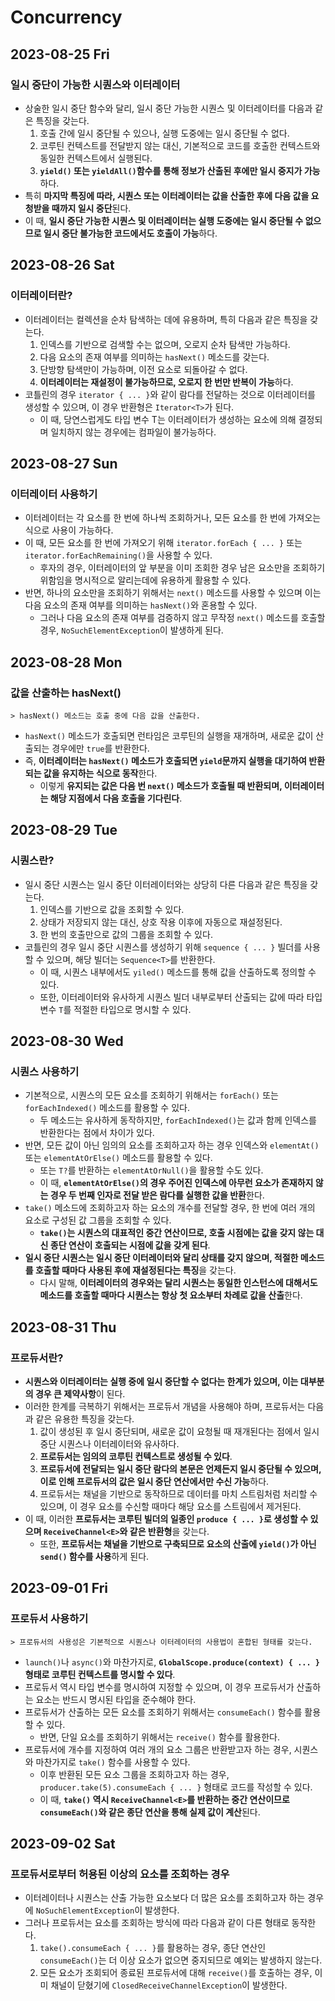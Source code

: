 # Concurrency
## 2023-08-25 Fri
### 일시 중단이 가능한 시퀀스와 이터레이터
* 상술한 일시 중단 함수와 달리, 일시 중단 가능한 시퀀스 및 이터레이터를 다음과 같은 특징을 갖는다.
  1. 호출 간에 일시 중단될 수 있으나, 실행 도중에는 일시 중단될 수 없다.
  2. 코루틴 컨텍스트를 전달받지 않는 대신, 기본적으로 코드를 호출한 컨텍스트와 동일한 컨텍스트에서 실행된다.
  3. **`yield()` 또는 `yieldAll()`함수를 통해 정보가 산출된 후에만 일시 중지가 가능**하다.
* 특히 **마지막 특징에 따라, 시퀀스 또는 이터레이터는 값을 산출한 후에 다음 값을 요청받을 때까지 일시 중단**된다.
* 이 때, **일시 중단 가능한 시퀀스 및 이터레이터는 실행 도중에는 일시 중단될 수 없으므로 일시 중단 불가능한 코드에서도 호출이 가능**하다.

## 2023-08-26 Sat
### 이터레이터란?
* 이터레이터는 컬렉션을 순차 탐색하는 데에 유용하며, 특히 다음과 같은 특징을 갖는다.
  1. 인덱스를 기반으로 검색할 수는 없으며, 오로지 순차 탐색만 가능하다.
  2. 다음 요소의 존재 여부를 의미하는 `hasNext()` 메소드를 갖는다.
  3. 단방향 탐색만이 가능하며, 이전 요소로 되돌아갈 수 없다.
  4. **이터레이터는 재설정이 불가능하므로, 오로지 한 번만 반복이 가능**하다.
* 코틀린의 경우 `iterator { ... }`와 같이 람다를 전달하는 것으로 이터레이터를 생성할 수 있으며, 이 경우 반환형은 `Iterator<T>`가 된다.
  * 이 때, 당연스럽게도 타입 변수 T는 이터레이터가 생성하는 요소에 의해 결정되며 일치하지 않는 경우에는 컴파일이 불가능하다.

## 2023-08-27 Sun
### 이터레이터 사용하기
* 이터레이터는 각 요소를 한 번에 하나씩 조회하거나, 모든 요소를 한 번에 가져오는 식으로 사용이 가능하다.
* 이 때, 모든 요소를 한 번에 가져오기 위해 `iterator.forEach { ... }` 또는 `iterator.forEachRemaining()`을 사용할 수 있다.
  * 후자의 경우, 이터레이터의 앞 부분을 이미 조회한 경우 남은 요소만을 조회하기 위함임을 명시적으로 알리는데에 유용하게 활용할 수 있다.
* 반면, 하나의 요소만을 조회하기 위해서는 `next()` 메소드를 사용할 수 있으며 이는 다음 요소의 존재 여부를 의미하는 `hasNext()`와 혼용할 수 있다.
  * 그러나 다음 요소의 존재 여부를 검증하지 않고 무작정 `next()` 메소드를 호출할 경우, `NoSuchElementException`이 발생하게 된다.

## 2023-08-28 Mon
### 값을 산출하는 hasNext()
```
> hasNext() 메소드는 호출 중에 다음 값을 산출한다.
```
* `hasNext()` 메소드가 호출되면 런타임은 코루틴의 실행을 재개하며, 새로운 값이 산출되는 경우에만 `true`를 반환한다.
* 즉, **이터레이터는 `hasNext()` 메소드가 호출되면 `yield`문까지 실행을 대기하여 반환되는 값을 유지하는 식으로 동작**한다.
  * 이렇게 **유지되는 값은 다음 번 `next()` 메소드가 호출될 때 반환되며, 이터레이터는 해당 지점에서 다음 호출을 기다린다**.

## 2023-08-29 Tue
### 시퀀스란?
* 일시 중단 시퀀스는 일시 중단 이터레이터와는 상당히 다른 다음과 같은 특징을 갖는다.
  1. 인덱스를 기반으로 값을 조회할 수 있다.
  2. 상태가 저장되지 않는 대신, 상호 작용 이후에 자동으로 재설정된다.
  3. 한 번의 호출만으로 값의 그룹을 조회할 수 있다.
* 코틀린의 경우 일시 중단 시퀀스를 생성하기 위해 `sequence { ... }` 빌더를 사용할 수 있으며, 해당 빌더는 `Sequence<T>`를 반환한다.
  * 이 때, 시퀀스 내부에서도 `yiled()` 메소드를 통해 값을 산출하도록 정의할 수 있다.
  * 또한, 이터레이터와 유사하게 시퀀스 빌더 내부로부터 산출되는 값에 따라 타입 변수 `T`를 적절한 타입으로 명시할 수 있다.

## 2023-08-30 Wed
### 시퀀스 사용하기
* 기본적으로, 시퀀스의 모든 요소를 조회하기 위해서는 `forEach()` 또는 `forEachIndexed()` 메소드를 활용할 수 있다.
  * 두 메소드는 유사하게 동작하지만, `forEachIndexed()`는 값과 함께 인덱스를 반환한다는 점에서 차이가 있다.
* 반면, 모든 값이 아닌 임의의 요소를 조회하고자 하는 경우 인덱스와 `elementAt()` 또는 `elementAtOrElse()` 메소드를 활용할 수 있다.
  * 또는 `T?`를 반환하는 `elementAtOrNull()`을 활용할 수도 있다.
  * 이 때, **`elementAtOrElse()`의 경우 주어진 인덱스에 아무런 요소가 존재하지 않는 경우 두 번째 인자로 전달 받은 람다를 실행한 값을 반환**한다.
* `take()` 메소드에 조회하고자 하는 요소의 개수를 전달할 경우, 한 번에 여러 개의 요소로 구성된 값 그룹을 조회할 수 있다.
  * **`take()`는 시퀀스의 대표적인 중간 연산이므로, 호출 시점에는 값을 갖지 않는 대신 종단 연산이 호출되는 시점에 값을 갖게 된다**.
* **일시 중단 시퀀스는 일시 중단 이터레이터와 달리 상태를 갖지 않으며, 적절한 메소드를 호출할 때마다 사용된 후에 재설정된다는 특징**을 갖는다.
  * 다시 말해, **이터레이터의 경우와는 달리 시퀀스는 동일한 인스턴스에 대해서도 메소드를 호출할 때마다 시퀀스는 항상 첫 요소부터 차례로 값을 산출**한다.

## 2023-08-31 Thu
### 프로듀서란?
* **시퀀스와 이터레이터는 실행 중에 일시 중단할 수 없다는 한계가 있으며, 이는 대부분의 경우 큰 제약사항**이 된다.
* 이러한 한계를 극복하기 위해서는 프로듀서 개념을 사용해야 하며, 프로듀서는 다음과 같은 유용한 특징을 갖는다.
  1. 값이 생성된 후 일시 중단되며, 새로운 값이 요청될 때 재개된다는 점에서 일시 중단 시퀀스나 이터레이터와 유사하다.
  2. **프로듀서는 임의의 코루틴 컨텍스트로 생성될 수 있다**.
  3. **프로듀서에 전달되는 일시 중단 람다의 본문은 언제든지 일시 중단될 수 있으며, 이로 인해 프로듀서의 값은 일시 중단 연산에서만 수신 가능**하다.
  4. 프로듀서는 채널을 기반으로 동작하므로 데이터를 마치 스트림처럼 처리할 수 있으며, 이 경우 요소를 수신할 때마다 해당 요소를 스트림에서 제거된다.
* 이 때, 이러한 **프로듀서는 코루틴 빌더의 일종인 `produce { ... }`로 생성할 수 있으며 `ReceiveChannel<E>`와 같은 반환형**을 갖는다.
  * 또한, **프로듀서는 채널을 기반으로 구축되므로 요소의 산출에 `yield()`가 아닌 `send()` 함수를 사용**하게 된다.

## 2023-09-01 Fri
### 프로듀서 사용하기
```
> 프로듀서의 사용성은 기본적으로 시퀀스나 이터레이터의 사용법이 혼합된 형태를 갖는다.
```
* `launch()`나 `async()`와 마찬가지로, **`GlobalScope.produce(context) { ... }` 형태로 코루틴 컨텍스트를 명시할 수 있다**.
* 프로듀서 역시 타입 변수를 명시하여 지정할 수 있으며, 이 경우 프로듀서가 산출하는 요소는 반드시 명시된 타입을 준수해야 한다.
* 프로듀서가 산출하는 모든 요소를 조회하기 위해서는 `consumeEach()` 함수를 활용할 수 있다.
  * 반면, 단일 요소를 조회하기 위해서는 `receive()` 함수를 활용한다.
* 프로듀서에 개수를 지정하여 여러 개의 요소 그룹은 반환받고자 하는 경우, 시퀀스와 마찬가지로 `take()` 함수를 사용할 수 있다.
  * 이후 반환된 모든 요소 그룹을 조회하고자 하는 경우, `producer.take(5).consumeEach { ... }` 형태로 코드를 작성할 수 있다.
  * 이 때, **`take()` 역시 `ReceiveChannel<E>`를 반환하는 중간 연산이므로 `consumeEach()`와 같은 종단 연산을 통해 실제 값이 계산**된다.

## 2023-09-02 Sat
### 프로듀서로부터 허용된 이상의 요소를 조회하는 경우
* 이터레이터나 시퀀스는 산출 가능한 요소보다 더 많은 요소를 조회하고자 하는 경우에 `NoSuchElementException`이 발생한다.
* 그러나 프로듀서는 요소를 조회하는 방식에 따라 다음과 같이 다른 형태로 동작한다.
  1. `take().consumeEach { ... }`를 활용하는 경우, 종단 연산인 `consumeEach()`는 더 이상 요소가 없으면 중지되므로 예외는 발생하지 않는다.
  2. 모든 요소가 조회되어 종료된 프로듀서에 대해 `receive()`를 호출하는 경우, 이미 채널이 닫혔기에 `ClosedReceiveChannelException`이 발생한다.
